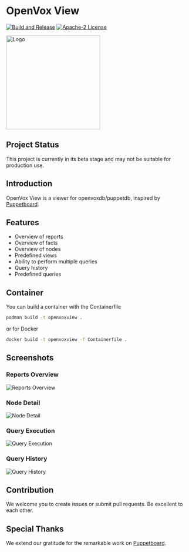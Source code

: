 # OpenVox View
[![Build and Release](https://github.com/voxpupuli/openvoxview/actions/workflows/ci.yml/badge.svg)](https://github.com/voxpupuli/openvoxview/actions/workflows/ci.yml)
[![Apache-2 License](https://img.shields.io/github/license/voxpupuli/openvoxview.svg)](LICENSE)

<img src="./ui/public/logo.png" alt="Logo" width="256" height="256">

## Project Status
This project is currently in its beta stage and may not be suitable for production use.

## Introduction
OpenVox View is a viewer for openvoxdb/puppetdb, inspired by [Puppetboard](https://github.com/voxpupuli/puppetboard).

## Features
- Overview of reports
- Overview of facts
- Overview of nodes
- Predefined views
- Ability to perform multiple queries
- Query history
- Predefined queries

## Container
You can build a container with the Containerfile

```bash
podman build -t openvoxview .
```

or for Docker 
```bash
docker build -t openvoxview -f Containerfile .
```

## Screenshots
### Reports Overview
![Reports Overview](./screenshots/reports.png)

### Node Detail
![Node Detail](./screenshots/node_detail.png)

### Query Execution
![Query Execution](./screenshots/query_execution.png)

### Query History
![Query History](./screenshots/query_history.png)

## Contribution
We welcome you to create issues or submit pull requests. Be excellent to each other.

## Special Thanks
We extend our gratitude for the remarkable work on [Puppetboard](https://github.com/voxpupuli/puppetboard).
